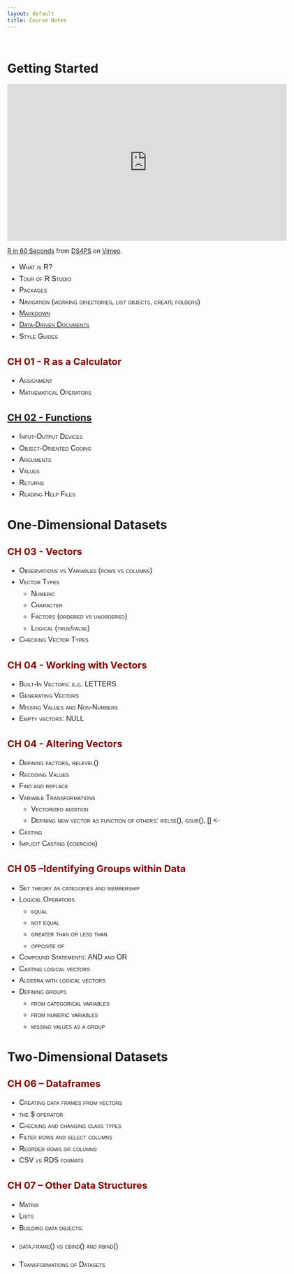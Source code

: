 ```yaml
---
layout: default
title: Course Notes
---
```


<style>
ul {
font-family: "Century Gothic", CenturyGothic, AppleGothic, sans-serif; 
  font-size: 16px; 
  font-style: normal; 
  font-variant: small-caps; 
  font-weight: 100;
  line-height: 26.4px;
}
h2 { 
  font-size: 22px;  
  color: maroon;
}
img {
  display: block;
  margin-left: auto;
  margin-right: auto;
}
 </style>
 

<br>


# Getting Started

<iframe src="https://player.vimeo.com/video/180644880" width="640" height="360" frameborder="0" allow="autoplay; fullscreen" allowfullscreen></iframe>
<p><a href="https://vimeo.com/180644880">R in 60 Seconds</a> from <a href="https://vimeo.com/user28525110">DS4PS</a> on <a href="https://vimeo.com">Vimeo</a>.</p>

* What is R?
* Tour of R Studio
* Packages 
* Navigation (working directories, list objects, create folders)
* [Markdown](https://ds4ps.org/cpp-526-fall-2019/markdown/)
* [Data-Driven Documents](https://ds4ps.org/docs/) 
* Style Guides 
 
## CH 01 - R as a Calculator
* Assignment 
* Mathematical Operators 
 
## [CH 02 - Functions](http://ds4ps.org/datacamp-light-demo-for-rmd/calc-mortgage.html) 
* Input-Output Devices 
* Object-Oriented Coding 
* Arguments 
* Values 
* Returns 
* Reading Help Files 

# One-Dimensional Datasets

## CH 03 - Vectors
* Observations vs Variables (rows vs columns) 
* Vector Types
  - Numeric
  - Character
  - Factors (ordered vs unordered) 
  - Logical (true/false) 
* Checking Vector Types

## CH 04 - Working with Vectors
* Built-In Vectors: e.g. LETTERS
* Generating Vectors
* Missing Values and Non-Numbers
* Empty vectors: NULL


## CH 04 - Altering Vectors
* Defining factors, relevel()
* Recoding Values 
* Find and replace
* Variable Transformations
  - Vectorized addition
  - Defining new vector as function of others:  ifelse(), gsub(), [] <- 
* Casting 
* Implicit Casting (coercion)


## CH 05 –Identifying Groups within Data 
* Set theory as categories and membership 
* Logical Operators 
  - equal
  - not equal 
  - greater than or less than 
  - opposite of
* Compound Statements:  AND and OR
* Casting logical vectors 
* Algebra with logical vectors 
* Defining groups 
  - from categorical variables
  - from numeric variables
  - missing values as a group


# Two-Dimensional Datasets

## CH 06 – Dataframes
* Creating data frames from vectors
* the $ operator
* Checking and changing class types
* Filter rows and select columns 
* Reorder rows or columns 
* CSV vs RDS formats

## CH 07 – Other Data Structures
* Matrix
* Lists
* Building data objects: 
- data.frame() vs cbind() and rbind()
* Transformations of Datasets 


